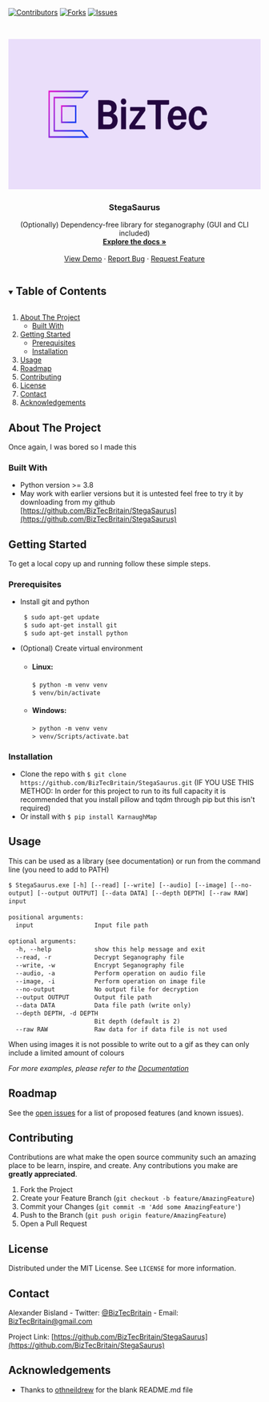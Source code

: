 [![Contributors][contributors-shield]][contributors-url]
[![Forks][forks-shield]][forks-url]
[![Issues][issues-shield]][issues-url]
<!--[![LinkedIn][linkedin-shield]][linkedin-url]-->



<br />
<p align="center">
  <a href="https://github.com/BizTecBritain/StegaSaurus">
    <img src="https://github.com/BizTecBritain/BizTecBritain/blob/main/BizTec.png?raw=true" alt="Logo" width="580" height="300">
  </a>

  <h3 align="center">StegaSaurus</h3>

  <p align="center">
    (Optionally) Dependency-free library for steganography (GUI and CLI included)
    <br />
    <a href="https://github.com/BizTecBritain/StegaSaurus"><strong>Explore the docs »</strong></a>
    <br />
    <br />
    <a href="https://github.com/BizTecBritain/StegaSaurus">View Demo</a>
    ·
    <a href="https://github.com/BizTecBritain/StegaSaurus/issues">Report Bug</a>
    ·
    <a href="https://github.com/BizTecBritain/StegaSaurus/issues">Request Feature</a>
  </p>
</p>



<details open="open">
  <summary><h2 style="display: inline-block">Table of Contents</h2></summary>
  <ol>
    <li>
      <a href="#about-the-project">About The Project</a>
      <ul>
        <li><a href="#built-with">Built With</a></li>
      </ul>
    </li>
    <li>
      <a href="#getting-started">Getting Started</a>
      <ul>
        <li><a href="#prerequisites">Prerequisites</a></li>
        <li><a href="#installation">Installation</a></li>
      </ul>
    </li>
    <li><a href="#usage">Usage</a></li>
    <li><a href="#roadmap">Roadmap</a></li>
    <li><a href="#contributing">Contributing</a></li>
    <li><a href="#license">License</a></li>
    <li><a href="#contact">Contact</a></li>
    <li><a href="#acknowledgements">Acknowledgements</a></li>
  </ol>
</details>



## About The Project

Once again, I was bored so I made this


### Built With

* Python version >= 3.8
* May work with earlier versions but it is untested feel free to try it by downloading from my github [https://github.com/BizTecBritain/StegaSaurus](https://github.com/BizTecBritain/StegaSaurus)



## Getting Started

To get a local copy up and running follow these simple steps.

### Prerequisites

* Install git and python
  ```
   $ sudo apt-get update
   $ sudo apt-get install git
   $ sudo apt-get install python
  ```

* (Optional) Create virtual environment
  * #### Linux:
    ```
    $ python -m venv venv
    $ venv/bin/activate
    ```
  * #### Windows:
    ```
    > python -m venv venv
    > venv/Scripts/activate.bat
    ```

### Installation

* Clone the repo with ```$ git clone https://github.com/BizTecBritain/StegaSaurus.git```
(IF YOU USE THIS METHOD: In order for this project to run to its full capacity it is recommended that you install pillow and tqdm through pip but this isn't required)
* Or install with ```$ pip install KarnaughMap```


## Usage

This can be used as a library (see documentation) or run from the command line (you need to add to PATH)
```
$ StegaSaurus.exe [-h] [--read] [--write] [--audio] [--image] [--no-output] [--output OUTPUT] [--data DATA] [--depth DEPTH] [--raw RAW] input

positional arguments:
  input                 Input file path

optional arguments:
  -h, --help            show this help message and exit
  --read, -r            Decrypt Seganography file
  --write, -w           Encrypt Seganography file
  --audio, -a           Perform operation on audio file
  --image, -i           Perform operation on image file
  --no-output           No output file for decryption
  --output OUTPUT       Output file path
  --data DATA           Data file path (write only)
  --depth DEPTH, -d DEPTH
                        Bit depth (default is 2)
  --raw RAW             Raw data for if data file is not used

```

When using images it is not possible to write out to a gif as they can only include a limited amount of colours

_For more examples, please refer to the [Documentation](https://example.com)_



## Roadmap

See the [open issues](https://github.com/BizTecBritain/StegaSaurus/issues) for a list of proposed features (and known issues).



## Contributing

Contributions are what make the open source community such an amazing place to be learn, inspire, and create. Any contributions you make are **greatly appreciated**.

1. Fork the Project
2. Create your Feature Branch (`git checkout -b feature/AmazingFeature`)
3. Commit your Changes (`git commit -m 'Add some AmazingFeature'`)
4. Push to the Branch (`git push origin feature/AmazingFeature`)
5. Open a Pull Request



## License

Distributed under the MIT License. See `LICENSE` for more information.



## Contact

Alexander Bisland - Twitter: [@BizTecBritain](https://twitter.com/BizTecBritain) - Email: BizTecBritain@gmail.com

Project Link: [https://github.com/BizTecBritain/StegaSaurus](https://github.com/BizTecBritain/StegaSaurus) 



## Acknowledgements

* Thanks to [othneildrew](https://github.com/othneildrew/Best-README-Template/blob/master/BLANK_README.md) for the blank README.md file

[contributors-shield]: https://img.shields.io/github/contributors/BizTecBritain/StegaSaurus.svg?style=for-the-badge
[contributors-url]: https://github.com/BizTecBritain/StegaSaurus/graphs/contributors
[forks-shield]: https://img.shields.io/github/forks/BizTecBritain/StegaSaurus.svg?style=for-the-badge
[forks-url]: https://github.com/BizTecBritain/StegaSaurus/network/members
[issues-shield]: https://img.shields.io/github/issues/BizTecBritain/StegaSaurus.svg?style=for-the-badge
[issues-url]: https://github.com/BizTecBritain/StegaSaurus/issues
<!--[linkedin-shield]: https://img.shields.io/badge/-LinkedIn-black.svg?style=for-the-badge&logo=linkedin&colorB=555
[linkedin-url]: https://linkedin.com/in/othneildrew-->